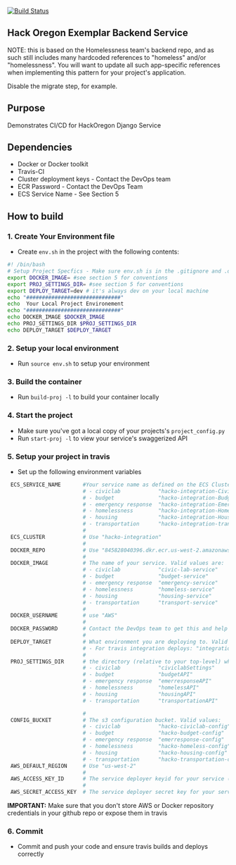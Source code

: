 
[![Build Status](https://travis-ci.org/hackoregon/backend-service-pattern.svg?branch=master)](https://travis-ci.org/hackoregon/backend-service-pattern)

## Hack Oregon Exemplar Backend Service

NOTE: this is based on the Homelessness team's backend repo, and as such still includes many hardcoded references to "homeless" and/or "homelessness". You will want to update all such app-specific references when implementing this pattern for your project's application.

Disable the migrate step, for example.

## Purpose

Demonstrates CI/CD for HackOregon Django Service

## Dependencies

* Docker or Docker toolkit
* Travis-CI
* Cluster deployment keys  - Contact the DevOps team
* ECR Password - Contact the DevOps Team
* ECS Service Name - See Section 5


## How to build

### 1.  Create Your Environment file

* Create `env.sh` in the project with the following contents:

```bash
#! /bin/bash
# Setup Project Specfics - Make sure env.sh is in the .gitignore and .dockerignore
export DOCKER_IMAGE= #see section 5 for conventions
export PROJ_SETTINGS_DIR= #see section 5 for conventions
export DEPLOY_TARGET=dev # it's always dev on your local machine
echo "##############################"
echo  Your Local Project Environement
echo "##############################"
echo DOCKER_IMAGE $DOCKER_IMAGE
echo PROJ_SETTINGS_DIR $PROJ_SETTINGS_DIR
echo DEPLOY_TARGET $DEPLOY_TARGET
```
### 2. Setup your local environment

* Run `source env.sh` to setup your environment

### 3. Build the container

* Run `build-proj -l` to build your container locally

### 4. Start the project

* Make sure you've got a local copy of your projects's `project_config.py`
* Run `start-proj -l` to view your service's swaggerized API

### 5. Setup your project in travis

* Set up the following environment variables

```bash
 ECS_SERVICE_NAME       #Your service name as defined on the ECS Cluster. Valid values for the integration cluster are:
                        # - civiclab            "hacko-integration-CivicLabService-SHCQWODY5CF4-Service-5R2TN149GD71"
                        # - budget              "hacko-integration-BudgetService-16MVULLFXXIDZ-Service-1BKKDDHBU8RU4"
                        # - emergency response  "hacko-integration-EmerreponseService-1LC4181KR6KN5-Service-1WR6VWC6KKIEP"
                        # - homelessness        "hacko-integration-HomelessService-1MT93S2GQTJZ4-Service-15OXS2BV07GN0"
                        # - housing             "hacko-integration-HousingService-1LLLKFJR36AJ5-Service-15AO7849OUCYV"
                        # - transportation      "hacko-integration-transportService-67KME5SFWBJO-Service-12UZIOOA2FNIK"
                        #
 ECS_CLUSTER            # Use "hacko-integration"
                        #
 DOCKER_REPO            # Use "845828040396.dkr.ecr.us-west-2.amazonaws.com"
                        #
 DOCKER_IMAGE           # The name of your service. Valid values are:
                        # - civiclab            "civic-lab-service"
                        # - budget              "budget-service"
                        # - emergency response  "emergency-service"
                        # - homelessness        "homeless-service"
                        # - housing             "housing-service"
                        # - transportation      "transport-service"
                        #
 DOCKER_USERNAME        # use "AWS"
                        #
 DOCKER_PASSWORD        # Contact the DevOps team to get this and help with setup
                        #
 DEPLOY_TARGET          # What environment you are deploying to. Valid values are:
                        # - For travis integration deploys: "integration"
                        #
 PROJ_SETTINGS_DIR      # the directory (relative to your top-level) where your configuration files are found. Valid values are:
                        # - civiclab            "civiclabSettings"
                        # - budget              "budgetAPI"
                        # - emergency response  "emerresponseAPI"
                        # - homelessness        "homelessAPI"
                        # - housing             "housingAPI"
                        # - transportation      "transportationAPI"

                        #
 CONFIG_BUCKET          # The s3 configuration bucket. Valid values:
                        # - civiclab            "hacko-civiclab-config"
                        # - budget              "hacko-budget-config"
                        # - emergency response  "emerresponse-config"
                        # - homelessness        "hacko-homeless-config"
                        # - housing             "hacko-housing-config"
                        # - transportation      "hacko-transportation-config"
 AWS_DEFAULT_REGION     # Use "us-west-2"
                        #
 AWS_ACCESS_KEY_ID      # The service deployer keyid for your service (Always hide in travis)                
                        #
 AWS_SECRET_ACCESS_KEY  # The service deployer secret key for your service (Always hide in travis)
```

**IMPORTANT:** Make sure that you don't store AWS or Docker repository credentials in your github repo or expose them in travis

### 6. Commit  
* Commit and push your code and ensure travis builds and deploys correctly
